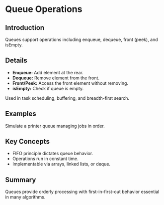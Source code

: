 # Queue Operations

## Introduction
Queues support operations including enqueue, dequeue, front (peek), and isEmpty.

## Details
- **Enqueue:** Add element at the rear.  
- **Dequeue:** Remove element from the front.  
- **Front/Peek:** Access the front element without removing.  
- **isEmpty:** Check if queue is empty.

Used in task scheduling, buffering, and breadth-first search.

## Examples
Simulate a printer queue managing jobs in order.

## Key Concepts
- FIFO principle dictates queue behavior.  
- Operations run in constant time.  
- Implementable via arrays, linked lists, or deque.

## Summary
Queues provide orderly processing with first-in-first-out behavior essential in many algorithms.
